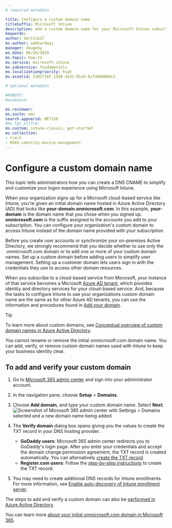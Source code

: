 ```yaml
---
# required metadata

title: Configure a custom domain name
titleSuffix: Microsoft Intune
description: Add a custom domain name for your Microsoft Intune subscription
keywords:
author: Smritib17
ms.author: smbhardwaj
manager: dougeby
ms.date: 06/26/2019
ms.topic: how-to
ms.service: microsoft-intune
ms.subservice: fundamentals
ms.localizationpriority: high
ms.assetid: 2382f36f-13d8-4a32-81ad-6cfa604889c3

# optional metadata

#ROBOTS:
#audience:

ms.reviewer:
ms.suite: ems
search.appverid: MET150
#ms.tgt_pltfrm:
ms.custom: intune-classic; get-started
ms.collection:
- tier2
- M365-identity-device-management
---
```



# Configure a custom domain name

This topic tells administrators how you can create a DNS CNAME to simplify and customize your logon experience using Microsoft Intune.

When your organization signs up for a Microsoft cloud-based service like Intune, you're given an initial domain name hosted in Azure Active Directory (AD) that looks like **your-domain.onmicrosoft.com**. In this example, **your-domain** is the domain name that you chose when you signed up. **onmicrosoft.com** is the suffix assigned to the accounts you add to your subscription. You can configure your organization's custom domain to access Intune instead of the domain name provided with your subscription.

Before you create user accounts or synchronize your on-premises Active Directory, we strongly recommend that you decide whether to use only the .onmicrosoft.com domain or to add one or more of your custom domain names. Set up a custom domain before adding users to simplify user management. Setting up a customer domain lets users sign in with the credentials they use to access other domain resources.

When you subscribe to a cloud-based service from Microsoft, your instance of that service becomes a Microsoft  [Azure AD tenant](/previous-versions/azure/azure-services/jj573650(v=azure.100)#BKMK_WhatIsAnAzureADTenant), which provides identity and directory services for your cloud-based service. And, because the tasks to configure Intune to use your organizations custom domain name are the same as for other Azure AD tenants, you can use the information and procedures found in [Add your domain](/azure/active-directory/fundamentals/add-custom-domain).

> [!TIP]
> To learn more about custom domains, see [Conceptual overview of custom domain names in Azure Active Directory](/azure/active-directory/users-groups-roles/domains-manage).

You cannot rename or remove the initial onmicrosoft.com domain name. You can add, verify, or remove custom domain names used with Intune to keep your business identity clear.

## To add and verify your custom domain

1. Go to [Microsoft 365 admin center](https://admin.microsoft.com/) and sign into your administrator account.

2. In the navigation pane, choose **Setup** &gt; **Domains**.

3. Choose **Add domain**, and type your custom domain name. Select **Next**.
   ![Screenshot of Microsoft 365 admin center with Settings > Domains selected and a new domain name being added](./media/custom-domain-name-configure/domain-custom-add.png)
4. The **Verify domain** dialog box opens giving you the values to create the TXT record in your DNS hosting provider.
    - **GoDaddy users**: Microsoft 365 admin center redirects you to GoDaddy's login page. After you enter your credentials and accept the domain change permission agreement, the TXT record is created automatically. You can alternatively [create the TXT record](https://support.office.com/article/Create-DNS-records-at-GoDaddy-for-Office-365-f40a9185-b6d5-4a80-bb31-aa3bb0cab48a).
    - **Register.com users**: Follow the [step-by-step instructions](https://support.office.com/article/Create-DNS-records-at-Register-com-for-Office-365-55bd8c38-3316-48ae-a368-4959b2c1684e#BKMK_verify) to create the TXT record.
5. You may need to create additional DNS records for Intune enrollments. For more information, see [Enable auto-discovery of Intune enrollment server](../enrollment/windows-enrollment-create-cname.md).  

The steps to add and verify a custom domain can also be [performed in Azure Active Directory](/azure/active-directory/fundamentals/add-custom-domain).

You can learn more [about your initial onmicrosoft.com domain in Microsoft 365](https://support.office.com/article/About-your-initial-onmicrosoft-com-domain-in-Office-365-B9FC3018-8844-43F3-8DB1-1B3A8E9CFD5A).  